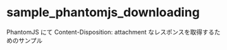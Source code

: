 sample_phantomjs_downloading
============================

PhantomJS にて Content-Disposition: attachment なレスポンスを取得するためのサンプル
